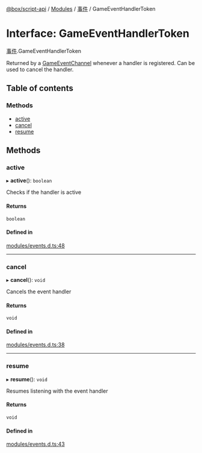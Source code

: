 [@box/script-api](../README.md) / [Modules](../modules.md) / [事件](../modules/_.md) / GameEventHandlerToken

# Interface: GameEventHandlerToken

[事件](../modules/_.md).GameEventHandlerToken

Returned by a [GameEventChannel](../modules/_.md#gameeventchannel) whenever a handler is registered.  Can be used to cancel the handler.

## Table of contents

### Methods

- [active](.GameEventHandlerToken.md#active)
- [cancel](.GameEventHandlerToken.md#cancel)
- [resume](.GameEventHandlerToken.md#resume)

## Methods

### active

▸ **active**(): `boolean`

Checks if the handler is active

#### Returns

`boolean`

#### Defined in

[modules/events.d.ts:48](https://github.com/box-engine/script-api/blob/861e99e/server/modules/events.d.ts#L48)

___

### cancel

▸ **cancel**(): `void`

Cancels the event handler

#### Returns

`void`

#### Defined in

[modules/events.d.ts:38](https://github.com/box-engine/script-api/blob/861e99e/server/modules/events.d.ts#L38)

___

### resume

▸ **resume**(): `void`

Resumes listening with the event handler

#### Returns

`void`

#### Defined in

[modules/events.d.ts:43](https://github.com/box-engine/script-api/blob/861e99e/server/modules/events.d.ts#L43)
